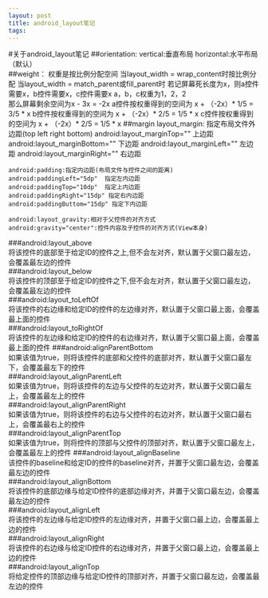 ```yaml
---
layout: post
title: android_layout笔记
tags:
---
```

#关于android_layout笔记
##orientation:
	vertical:垂直布局
	horizontal:水平布局（默认）   
##weight：
	权重是按比例分配空间
	当layout_width = wrap_content时按比例分配
	当layout_width = match_parent或fill_parent时
	若记屏幕死长度为x，则a控件需要x，b控件需要x，c控件需要x
	a，b，c权重为1，2，2  
	那么屏幕剩余空间为x - 3x = -2x
	a控件按权重得到的空间为 x + （-2x）* 1/5 = 3/5 * x
	b控件按权重得到的空间为 x + （-2x）* 2/5 = 1/5 * x 
	c控件按权重得到的空间为 x + （-2x）* 2/5 = 1/5 * x
##margin
    layout_margin: 指定布局文件外边距(top left right bottom)
    android:layout_marginTop=""    上边距
    android:layout_marginBottom="" 下边距
    android:layout_marginLeft=""   左边距
    android:layout_marginRight=""  右边距
    
    android:padding:指定内边距(布局文件与控件之间的距离)
    android:paddingLeft="5dp"  指定左内边距
    android:paddingTop="10dp"  指定上内边距
    android:paddingRight="15dp" 指定右内边距
    android:paddingButtom="15dp" 指定下内边距
    
    android:layout_gravity:相对于父控件的对齐方式
    android:gravity="center":控件内容及子控件的对齐方式(View本身)
###android:layout_above  
	将该控件的底部至于给定ID的控件之上,但不会左对齐，默认置于父窗口最左边，会覆盖最左边的控件   
###android:layout_below   
	将该控件的顶部至于给定ID的控件之下,但不会左对齐，默认置于父窗口最左边，会覆盖最左边的控件   
###android:layout_toLeftOf   
	将该控件的右边缘和给定ID的控件的左边缘对齐，默认置于父窗口最上面，会覆盖最上面的控件       
###android:layout_toRightOf  
	将该控件的左边缘和给定ID的控件的右边缘对齐，默认置于父窗口最上面，会覆盖最上面的控件
###android:alignParentBottom   
	如果该值为true，则将该控件的底部和父控件的底部对齐，默认置于父窗口最左下，会覆盖最左下的控件   
###android:layout_alignParentLeft   
	如果该值为true，则将该控件的左边与父控件的左边对齐，默认置于父窗口最左上，会覆盖最左上的控件  
###android:layout_alignParentRight   
	如果该值为true，则将该控件的右边与父控件的右边对齐，默认置于父窗口最右上，会覆盖最右上的控件   
###android:layout_alignParentTop   
	如果该值为true，则将控件的顶部与父控件的顶部对齐，默认置于父窗口最左上，会覆盖最左上的控件
###android:layout_alignBaseline  
	该控件的baseline和给定ID的控件的baseline对齐，并置于父窗口最左边，会覆盖最左边的控件   
###android:layout_alignBottom   
	将该控件的底部边缘与给定ID控件的底部边缘对齐，并置于父窗口最左边，会覆盖最左边的控件   
###android:layout_alignLeft   
	将该控件的左边缘与给定ID控件的左边缘对齐，并置于父窗口最上边，会覆盖最上边的控件   
###android:layout_alignRight   
	将该控件的右边缘与给定ID控件的右边缘对齐，并置于父窗口最上边，会覆盖最上边的控件   
###android:layout_alignTop   
	将给定控件的顶部边缘与给定ID控件的顶部对齐，并置于父窗口最左边，会覆盖最左边的控件
